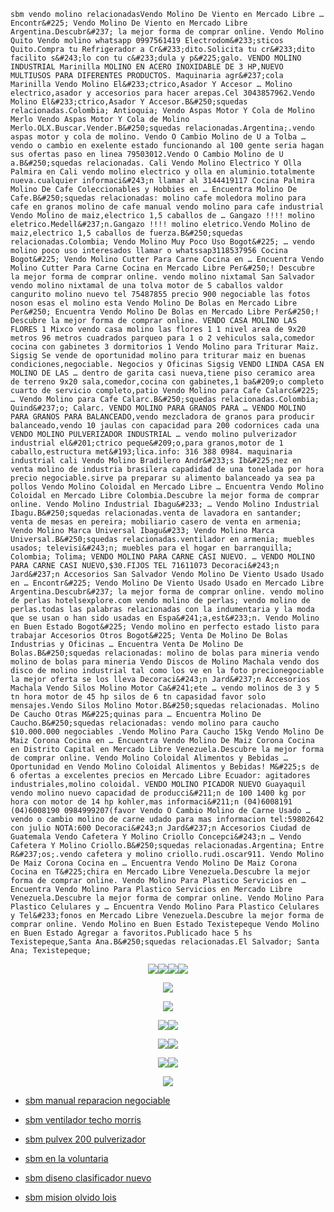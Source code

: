 
```
sbm vendo molino relacionadasVendo Molino De Viento en Mercado Libre … Encontr&#225; Vendo Molino De Viento en Mercado Libre Argentina.Descubr&#237; la mejor forma de comprar online. Vendo Molino Quito Vendo molino whatsapp 0997561419 Electrodom&#233;sticos Quito.Compra tu Refrigerador a Cr&#233;dito.Solicita tu cr&#233;dito facilito s&#243;lo con tu c&#233;dula y p&#225;galo. VENDO MOLINO INDUSTRIAL Marinilla MOLINO EN ACERO INOXIDABLE DE 3 HP,NUEVO MULTIUSOS PARA DIFERENTES PRODUCTOS. Maquinaria agr&#237;cola Marinilla Vendo Molino El&#233;ctrico,Asador Y Accesor … Molino electrico,asador y accesorios para hacer arepas.Cel 3043857962.Vendo Molino El&#233;ctrico,Asador Y Accesor.B&#250;squedas relacionadas.Colombia; Antioquia; Vendo Aspas Motor Y Cola de Molino Merlo Vendo Aspas Motor Y Cola de Molino Merlo.OLX.Buscar.Vender.B&#250;squedas relacionadas.Argentina;.vendo aspas motor y cola de molino. Vendo O Cambio Molino de U a Tolba … vendo o cambio en exelente estado funcionando al 100 gente seria hagan sus ofertas paso en linea 79503012.Vendo O Cambio Molino de U a.B&#250;squedas relacionadas. Cali Vendo Molino Electrico Y Olla Palmira en Cali vendo molino electrico y olla en aluminio.totalmente nueva.cualquier informaci&#243;n llamar al 3144419117 Cocina Palmira Molino De Cafe Coleccionables y Hobbies en … Encuentra Molino De Cafe.B&#250;squedas relacionadas: molino cafe moledora molino para cafe en granos molino de cafe manual vendo molino para cafe industrial Vendo Molino de maiz,electrico 1,5 caballos de … Gangazo !!!! molino eletrico.Medell&#237;n.Gangazo !!!! molino eletrico.Vendo Molino de maiz,electrico 1,5 caballos de fuerza.B&#250;squedas relacionadas.Colombia; Vendo Molino Muy Poco Uso Bogot&#225; … vendo molino poco uso interesados llamar o whatssap3118537956 Cocina Bogot&#225; Vendo Molino Cutter Para Carne Cocina en … Encuentra Vendo Molino Cutter Para Carne Cocina en Mercado Libre Per&#250;! Descubre la mejor forma de comprar online. vendo molino nixtamal San Salvador vendo molino nixtamal de una tolva motor de 5 caballos valdor cangurito molino nuevo tel 75487855 precio 900 negociable las fotos noson esas el molino esta Vendo Molino De Bolas en Mercado Libre Per&#250; Encuentra Vendo Molino De Bolas en Mercado Libre Per&#250;! Descubre la mejor forma de comprar online. VENDO CASA MOLINO LAS FLORES 1 Mixco vendo casa molino las flores 1 1 nivel area de 9x20 metros 96 metros cuadrados parqueo para 1 o 2 vehiculos sala,comedor cocina con gabinetes 3 dormitorios 1 Vendo Molino para Triturar Maiz. Sigsig Se vende de oportunidad molino para triturar maiz en buenas condiciones,negociable. Negocios y Oficinas Sigsig VENDO LINDA CASA EN MOLINO DE LAS … dentro de garita casi nueva,tiene piso ceramico area de terreno 9x20 sala,comedor,cocina con gabinetes,1 ba&#209;o completo cuarto de servicio completo,patio Vendo Molino para Cafe Calarc&#225; … Vendo Molino para Cafe Calarc.B&#250;squedas relacionadas.Colombia; Quind&#237;o; Calarc. VENDO MOLINO PARA GRANOS PARA … VENDO MOLINO PARA GRANOS PARA BALANCEADO,vendo mezcladora de granos para producir balanceado,vendo 10 jaulas con capacidad para 200 codornices cada una VENDO MOLINO PULVERIZADOR INDUSTRIAL … vendo molino pulverizador industrial el&#201;ctrico peque&#209;o,para granos,motor de 1 caballo,estructura met&#193;lica.info: 316 388 0984. maquinaria industrial cali Vendo Molino Bradilero Andr&#233;s Ib&#225;nez en venta molino de industria brasilera capadidad de una tonelada por hora precio negociable.sirve pa preparar su alimento balanceado ya sea pa pollos Vendo Molino Coloidal en Mercado Libre … Encuentra Vendo Molino Coloidal en Mercado Libre Colombia.Descubre la mejor forma de comprar online. Vendo Molino Industrial Ibagu&#233; … Vendo Molino Industrial Ibagu.B&#250;squedas relacionadas.venta de lavadora en santander; venta de mesas en pereira; mobiliario casero de venta en armenia; Vendo Molino Marca Universal Ibagu&#233; Vendo Molino Marca Universal.B&#250;squedas relacionadas.ventilador en armenia; muebles usados; televisi&#243;n; muebles para el hogar en barranquilla; Colombia; Tolima; VENDO MOLINO PARA CARNE CASI NUEVO. … VENDO MOLINO PARA CARNE CASI NUEVO,$30.FIJOS TEL 71611073 Decoraci&#243;n Jard&#237;n Accesorios San Salvador Vendo Molino De Viento Usado Usado en … Encontr&#225; Vendo Molino De Viento Usado Usado en Mercado Libre Argentina.Descubr&#237; la mejor forma de comprar online. vendo molino de perlas hotelsexplore.com vendo molino de perlas; vendo molino de perlas.todas las palabras relacionadas con la indumentaria y la moda que se usan o han sido usadas en Espa&#241;a,est&#233;n. Vendo Molino en Buen Estado Bogot&#225; Vendo molino en perfecto estado listo para trabajar Accesorios Otros Bogot&#225; Venta De Molino De Bolas Industrias y Oficinas … Encuentra Venta De Molino De Bolas.B&#250;squedas relacionadas: molino de bolas para mineria vendo molino de bolas para mineria Vendo Discos de Molino Machala vendo dos disco de molino industrial tal como los ve en la foto precionegociable la mejor oferta se los lleva Decoraci&#243;n Jard&#237;n Accesorios Machala Vendo Silos Molino Motor Ca&#241;ete … vendo molinos de 3 y 5 tn hora motor de 45 hp silos de 6 tn capasidad favor solo mensajes.Vendo Silos Molino Motor.B&#250;squedas relacionadas. Molino De Caucho Otras M&#225;quinas para … Encuentra Molino De Caucho.B&#250;squedas relacionadas: vendo molino para caucho $10.000.000 negociables .Vendo Molino Para Caucho 15kg Vendo Molino De Maiz Corona Cocina en … Encuentra Vendo Molino De Maiz Corona Cocina en Distrito Capital en Mercado Libre Venezuela.Descubre la mejor forma de comprar online. Vendo Molino Coloidal Alimentos y Bebidas … Oportunidad en Vendo Molino Coloidal Alimentos y Bebidas! M&#225;s de 6 ofertas a excelentes precios en Mercado Libre Ecuador: agitadores industriales,molino coloidal. VENDO MOLINO PICADOR NUEVO Guayaquil vendo molino nuevo capacidad de producci&#211;n de 100 1400 kg por hora con motor de 14 hp kohler,mas informaci&#211;n (04)6008191 (04)6008190 0984999207(favor Vendo O Cambio Molino de Carne Usado … vendo o cambio molino de carne udado para mas informacion tel:59802642 con julio NOTA:600 Decoraci&#243;n Jard&#237;n Accesorios Ciudad de Guatemala Vendo Cafetera Y Molino Criollo Concepci&#243;n … Vendo Cafetera Y Molino Criollo.B&#250;squedas relacionadas.Argentina; Entre R&#237;os;.vendo cafetera y molino criollo.rudi.oscar911. Vendo Molino De Maiz Corona Cocina en … Encuentra Vendo Molino De Maiz Corona Cocina en T&#225;chira en Mercado Libre Venezuela.Descubre la mejor forma de comprar online. Vendo Molino Para Plastico Servicios en … Encuentra Vendo Molino Para Plastico Servicios en Mercado Libre Venezuela.Descubre la mejor forma de comprar online. Vendo Molino Para Plastico Celulares y … Encuentra Vendo Molino Para Plastico Celulares y Tel&#233;fonos en Mercado Libre Venezuela.Descubre la mejor forma de comprar online. Vendo Molino en Buen Estado Texistepeque Vendo Molino en Buen Estado Agregar a favoritos.Publicado hace 5 hs Texistepeque,Santa Ana.B&#250;squedas relacionadas.El Salvador; Santa Ana; Texistepeque; 
```

<div align="center">

<a href="https://es-mill.shibang-china.com/github&k=sbm+vendo+molino+relacionadas"><img src="https://static.shibang-china.com/es/mill/index.jpg"></a><a href="https://es-mill.shibang-china.com/materials.htmlgithub&k=sbm+vendo+molino+relacionadas"><img src="https://static.shibang-china.com/es/mill/materials.jpg"></a><a href="https://es-mill.shibang-china.com/about.htmlgithub&k=sbm+vendo+molino+relacionadas"><img src="https://static.shibang-china.com/es/mill/about.jpg"></a><a href="https://es-mill.shibang-china.com/contact.htmlgithub&k=sbm+vendo+molino+relacionadas"><img src="https://static.shibang-china.com/es/mill/contact.jpg"></a>

<a href="https://es-mill.shibang-china.com/github&k=sbm+vendo+molino+relacionadas"><img src="https://static.shibang-china.com/es/mill/banner.jpg"></a>

<a href="https://swt.shibang-china.com/github&k=sbm+vendo+molino+relacionadas"><img src="https://static.shibang-china.com/es/mill/chat.jpg"></a>

<a href="https://es-mill.shibang-china.com/products/vertical-roller-mill.htmlgithub&k=sbm+vendo+molino+relacionadas"><img src="https://static.shibang-china.com/es/mill/vertical.jpg"></a><a href="https://es-mill.shibang-china.com/products/raymond-mill.htmlgithub&k=sbm+vendo+molino+relacionadas"><img src="https://static.shibang-china.com/es/mill/raymond.jpg"></a>

<a href="https://es-mill.shibang-china.com/products/ultrafine-grinding-mill.htmlgithub&k=sbm+vendo+molino+relacionadas"><img src="https://static.shibang-china.com/es/mill/ultrafine.jpg"></a><a href="https://es-mill.shibang-china.com/products/trapezium-grinding-mill.htmlgithub&k=sbm+vendo+molino+relacionadas"><img src="https://static.shibang-china.com/es/mill/trapezium.jpg"></a>

<a href="https://es-mill.shibang-china.com/products/ball-mill.htmlgithub&k=sbm+vendo+molino+relacionadas"><img src="https://static.shibang-china.com/es/mill/ball.jpg"></a><a href="https://es-mill.shibang-china.com/products/hammer-mill.htmlgithub&k=sbm+vendo+molino+relacionadas"><img src="https://static.shibang-china.com/es/mill/hammer.jpg"></a>

<a href="https://swt.shibang-china.com/github&k=sbm+vendo+molino+relacionadas"><img src="https://static.shibang-china.com/es/mill/case.jpg"></a>

</div>


* [sbm manual reparacion negociable](sbm%20manual%20reparacion%20negociable.md)

* [sbm ventilador techo morris](sbm%20ventilador%20techo%20morris.md)

* [sbm pulvex 200 pulverizador](sbm%20pulvex%20200%20pulverizador.md)

* [sbm en la voluntaria](sbm%20en%20la%20voluntaria.md)

* [sbm diseno clasificador nuevo](sbm%20diseno%20clasificador%20nuevo.md)

* [sbm mision olvido lois](sbm%20mision%20olvido%20lois.md)